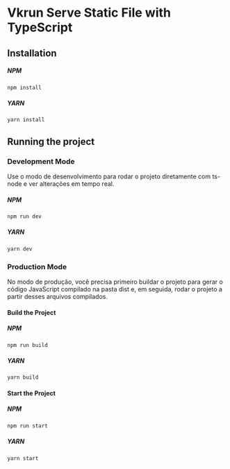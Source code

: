 # Vkrun Serve Static File with TypeScript

## Installation

##### NPM

```bash
npm install
```

##### YARN

```bash
yarn install
```

## Running the project

### Development Mode

Use o modo de desenvolvimento para rodar o projeto diretamente com ts-node e ver alterações em tempo real.

##### NPM

```bash
npm run dev
```

##### YARN

```bash
yarn dev
```

### Production Mode

No modo de produção, você precisa primeiro buildar o projeto para gerar o código JavaScript compilado na pasta dist e, em seguida, rodar o projeto a partir desses arquivos compilados.

#### Build the Project

##### NPM

```bash
npm run build
```

##### YARN

```bash
yarn build
```

#### Start the Project

##### NPM

```bash
npm run start
```

##### YARN

```bash
yarn start
```
